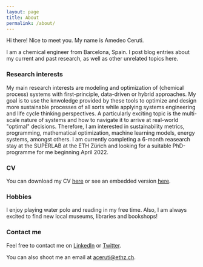 ```yaml
---
layout: page
title: About
permalink: /about/
---
```


Hi there! Nice to meet you. My name is Amedeo Ceruti. 

I am a chemical engineer from Barcelona, Spain. I post blog entries about my current and past research, as well as other unrelated topics here.

### Research interests

My main research interests are modeling and optimization of (chemical process) systems with first-principle, data-driven or hybrid approaches. My goal is to use the knwoledge provided by these tools to optimize and design more sustainable processes of all sorts while applying systems engineering and life cycle thinking perspectives. A particularly exciting topic is the multi-scale nature of systems and how to navigate it to arrive at real-world "optimal" decisions. Therefore, I am interested in sustainability metrics, programming, mathematical optimization, machine learning models, energy systems, amongst others. I am currently completing a 6-month reasearch stay at the SUPERLAB at the ETH Zürich and looking for a suitable PhD-programme for me beginning April 2022.

### CV

You can download my CV [here](https://ddceruti.github.io/images/CV_Amedeo_Ceruti.pdf) or see an embedded version [here](https://ddceruti.github.io/cv/).

### Hobbies

I enjoy playing water polo and reading in my free time. Also, I am always excited to find new local museums, libraries and bookshops!

### Contact me

Feel free to contact me on [LinkedIn](https://www.linkedin.com/in/amedeoceruti) or [Twitter](https://twitter.com/AmedeoCeruti). 

You can also shoot me an email at [aceruti@ethz.ch](mailto:aceruti@ethz.ch).

